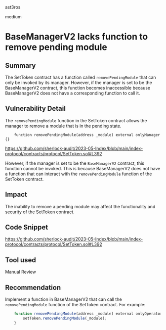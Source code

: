 ast3ros

medium

# BaseManagerV2 lacks function to remove pending module

## Summary

The SetToken contract has a function called `removePendingModule` that can only be invoked by its manager. However, if the manager is set to be the BaseManagerV2 contract, this function becomes inaccessible because BaseManagerV2 does not have a corresponding function to call it.

## Vulnerability Detail

The `removePendingModule` function in the SetToken contract allows the manager to remove a module that is in the pending state.

        function removePendingModule(address _module) external onlyManager {}

https://github.com/sherlock-audit/2023-05-Index/blob/main/index-protocol/contracts/protocol/SetToken.sol#L392

However, if the manager is set to be the `BaseManagerV2` contract, this function cannot be invoked. This is because BaseManagerV2 does not have a function that can interact with the `removePendingModule` function of the SetToken contract.

## Impact

The inability to remove a pending module may affect the functionality and security of the SetToken contract.

## Code Snippet

https://github.com/sherlock-audit/2023-05-Index/blob/main/index-protocol/contracts/protocol/SetToken.sol#L392

## Tool used

Manual Review

## Recommendation

Implement a function in BaseManagerV2 that can call the `removePendingModule` function of the SetToken contract. For example:

```javascript
    function removePendingModule(address _module) external onlyOperator {
        setToken.removePendingModule(_module);
    }
```